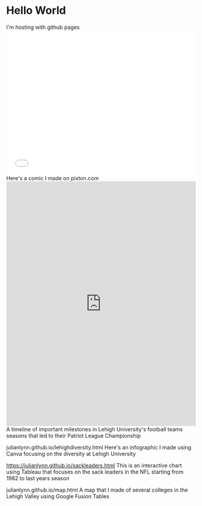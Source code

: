 <!DOCTYPE.html>
<html>
<body>
<h1>Hello World</h1>
<p1>I'm hosting with github pages</p1>
<iframe src="//www.pixton.com/embed/p0rdc9lg" frameborder="0" width="100%" height="384" allowfullscreen></iframe>  
</body>
</html>
Here's a comic I made on pixton.com
<iframe src='https://cdn.knightlab.com/libs/timeline3/latest/embed/index.html?source=1BCU8P9pg2aeyO6OGvVkBiXk7HmsSsZEsjGy2nlwDRcI&font=Default&lang=en&initial_zoom=2&height=650' width='100%' height='650' webkitallowfullscreen mozallowfullscreen allowfullscreen frameborder='0'></iframe>
A timeline of important milestones in Lehigh University's football teams seasons that led to their Patriot League Championship



julianlynn.github.io/lehighdiversity.html
Here's an infographic I made using Canva focusing on the diversity at Lehigh University



https://julianlynn.github.io/sackleaders.html
This is an interactive chart using Tableau that focuses on the sack leaders in the NFL starting from 1982 to last years season



julianlynn.github.io/map.html
A map that I made of several colleges in the Lehigh Valley using Google Fusion Tables

